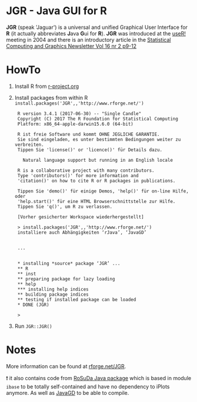 # JGR - Java GUI for R

**JGR** (speak 'Jaguar') is a universal and unified Graphical User Interface for **R** (it actually abbreviates **J**ava **G**ui for **R**). **JGR** was introduced at the [useR!](http://www.ci.tuwien.ac.at/Conferences/useR-2004) meeting in 2004 and there is an introductory article in the [Statistical Computing and Graphics Newsletter Vol 16 nr 2 p9-12](http://www.stat-computing.org/newsletter/v162.pdf)


# HowTo

1. Install R from [r-project.org](https://www.r-project.org)
2. Install packages from within R `install.packages('JGR',,'http://www.rforge.net/') `
   
   ```
    R version 3.4.1 (2017-06-30) -- "Single Candle"
    Copyright (C) 2017 The R Foundation for Statistical Computing
    Platform: x86_64-apple-darwin15.6.0 (64-bit)
    
    R ist freie Software und kommt OHNE JEGLICHE GARANTIE.
    Sie sind eingeladen, es unter bestimmten Bedingungen weiter zu verbreiten.
    Tippen Sie 'license()' or 'licence()' für Details dazu.
    
      Natural language support but running in an English locale
    
    R is a collaborative project with many contributors.
    Type 'contributors()' for more information and
    'citation()' on how to cite R or R packages in publications.
    
    Tippen Sie 'demo()' für einige Demos, 'help()' für on-line Hilfe, oder
    'help.start()' für eine HTML Browserschnittstelle zur Hilfe.
    Tippen Sie 'q()', um R zu verlassen.
    
    [Vorher gesicherter Workspace wiederhergestellt]
    
    > install.packages('JGR',,'http://www.rforge.net/') 
    installiere auch Abhängigkeiten ‘rJava’, ‘JavaGD’
    
    
    ...
    
    
    * installing *source* package ‘JGR’ ...
    ** R
    ** inst
    ** preparing package for lazy loading
    ** help
    *** installing help indices
    ** building package indices
    ** testing if installed package can be loaded
    * DONE (JGR)
    
    > 

   ```
3. Run `JGR::JGR()`

# Notes

More information can be found at [rforge.net/JGR](http://www.rforge.net/JGR/index.html).

:exclamation: it also contains code from [RoSuDa Java package](https://github.com/s-u/rosuda) which is based in module `ibase` to be totally self-contained and have no dependency to iPlots anymore. As well as [JavaGD](http://www.rforge.net/JavaGD/) to be able to compile.